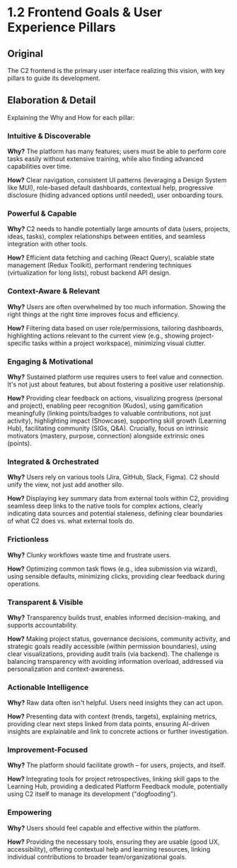 # 1.2 Frontend Goals & User Experience Pillars

## Original

The C2 frontend is the primary user interface realizing this vision, with key pillars to guide its development.

## Elaboration & Detail

Explaining the Why and How for each pillar:

### Intuitive & Discoverable

**Why?** The platform has many features; users must be able to perform core tasks easily without extensive training, while also finding advanced capabilities over time.

**How?** Clear navigation, consistent UI patterns (leveraging a Design System like MUI), role-based default dashboards, contextual help, progressive disclosure (hiding advanced options until needed), user onboarding tours.

### Powerful & Capable

**Why?** C2 needs to handle potentially large amounts of data (users, projects, ideas, tasks), complex relationships between entities, and seamless integration with other tools.

**How?** Efficient data fetching and caching (React Query), scalable state management (Redux Toolkit), performant rendering techniques (virtualization for long lists), robust backend API design.

### Context-Aware & Relevant

**Why?** Users are often overwhelmed by too much information. Showing the right things at the right time improves focus and efficiency.

**How?** Filtering data based on user role/permissions, tailoring dashboards, highlighting actions relevant to the current view (e.g., showing project-specific tasks within a project workspace), minimizing visual clutter.

### Engaging & Motivational

**Why?** Sustained platform use requires users to feel value and connection. It's not just about features, but about fostering a positive user relationship.

**How?** Providing clear feedback on actions, visualizing progress (personal and project), enabling peer recognition (Kudos), using gamification meaningfully (linking points/badges to valuable contributions, not just activity), highlighting impact (Showcase), supporting skill growth (Learning Hub), facilitating community (SIGs, Q&A). Crucially, focus on intrinsic motivators (mastery, purpose, connection) alongside extrinsic ones (points).

### Integrated & Orchestrated

**Why?** Users rely on various tools (Jira, GitHub, Slack, Figma). C2 should unify the view, not just add another silo.

**How?** Displaying key summary data from external tools within C2, providing seamless deep links to the native tools for complex actions, clearly indicating data sources and potential staleness, defining clear boundaries of what C2 does vs. what external tools do.

### Frictionless

**Why?** Clunky workflows waste time and frustrate users.

**How?** Optimizing common task flows (e.g., idea submission via wizard), using sensible defaults, minimizing clicks, providing clear feedback during operations.

### Transparent & Visible

**Why?** Transparency builds trust, enables informed decision-making, and supports accountability.

**How?** Making project status, governance decisions, community activity, and strategic goals readily accessible (within permission boundaries), using clear visualizations, providing audit trails (via backend). The challenge is balancing transparency with avoiding information overload, addressed via personalization and context-awareness.

### Actionable Intelligence

**Why?** Raw data often isn't helpful. Users need insights they can act upon.

**How?** Presenting data with context (trends, targets), explaining metrics, providing clear next steps linked from data points, ensuring AI-driven insights are explainable and link to concrete actions or further investigation.

### Improvement-Focused

**Why?** The platform should facilitate growth – for users, projects, and itself.

**How?** Integrating tools for project retrospectives, linking skill gaps to the Learning Hub, providing a dedicated Platform Feedback module, potentially using C2 itself to manage its development ("dogfooding").

### Empowering

**Why?** Users should feel capable and effective within the platform.

**How?** Providing the necessary tools, ensuring they are usable (good UX, accessibility), offering contextual help and learning resources, linking individual contributions to broader team/organizational goals.